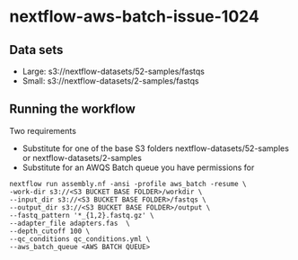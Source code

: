 # nextflow-aws-batch-issue-1024


## Data sets
 - Large: s3://nextflow-datasets/52-samples/fastqs
 - Small: s3://nextflow-datasets/2-samples/fastqs

## Running the workflow
Two requirements

 - Substitute <S3 BUCKET BASE FOLDER> for one of the base S3 folders nextflow-datasets/52-samples or nextflow-datasets/2-samples
 - Substitute <AWS BATCH QUEUE> for an AWQS Batch queue you have permissions for 

```
nextflow run assembly.nf -ansi -profile aws_batch -resume \
-work-dir s3://<S3 BUCKET BASE FOLDER>/workdir \
--input_dir s3://<S3 BUCKET BASE FOLDER>/fastqs \
--output_dir s3://<S3 BUCKET BASE FOLDER>/output \
--fastq_pattern '*_{1,2}.fastq.gz' \
--adapter_file adapters.fas  \
--depth_cutoff 100 \
--qc_conditions qc_conditions.yml \
--aws_batch_queue <AWS BATCH QUEUE>
```